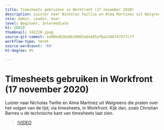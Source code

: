 ```yaml
---
title: Timesheets gebruiken in Workfront (17 november 2020)
description: Luister naar Nicholas Twillie en Alma Martinez uit Walgreens die praten over het volgen van de tijd, via timesheets, in Workfront. Kijk dan naar wat Christian Barnes u laat zien... (Beschrijvingen moeten tussen 60 en 160 tekens lang zijn)
role: Admin, Leader, User
level: Beginner, Intermediate
kt: 10010
thumbnail: 341228.jpeg
source-git-commit: edd0bdb28a9b3d065a64a95af6a216b747577c77
workflow-type: tm+mt
source-wordcount: '69'
ht-degree: 0%

---
```


# Timesheets gebruiken in Workfront (17 november 2020)

Luister naar Nicholas Twillie en Alma Martinez uit Walgreens die praten over het volgen van de tijd, via timesheets, in Workfront. Kijk dan, zoals Christian Barnes u de technische kant van timesheets laat zien.

>[!VIDEO](https://video.tv.adobe.com/v/341228/?quality=12&learn=on)
